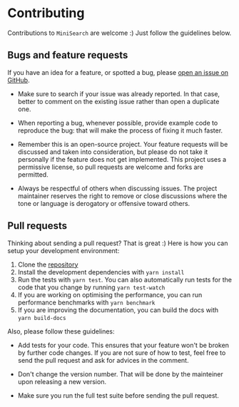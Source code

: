 # Contributing

Contributions to `MiniSearch` are welcome :) Just follow the guidelines below.

## Bugs and feature requests

If you have an idea for a feature, or spotted a bug, please [open an
issue on GitHub](https://github.com/lucaong/minisearch/issues).

  - Make sure to search if your issue was already reported. In that case, better
      to comment on the existing issue rather than open a duplicate one.

  - When reporting a bug, whenever possible, provide example code to reproduce
      the bug: that will make the process of fixing it much faster.

  - Remember this is an open-source project. Your feature requests will be
      discussed and taken into consideration, but please do not take it
      personally if the feature does not get implemented. This project uses a
      permissive license, so pull requests are welcome and forks are permitted.

  - Always be respectful of others when discussing issues. The project
      maintainer reserves the right to remove or close discussions where the
      tone or language is derogatory or offensive toward others.

## Pull requests

Thinking about sending a pull request? That is great :) Here is how you can
setup your development environment:

  1. Clone the [repository](https://github.com/lucaong/minisearch)
  2. Install the development dependencies with `yarn install`
  3. Run the tests with `yarn test`. You can also automatically run tests for
     the code that you change by running `yarn test-watch`
  4. If you are working on optimising the performance, you can run performance
     benchmarks with `yarn benchmark`
  5. If you are improving the documentation, you can build the docs with `yarn
     build-docs`

Also, please follow these guidelines:

  - Add tests for your code. This ensures that your feature won't be broken by
      further code changes. If you are not sure of how to test, feel free to
      send the pull request and ask for advices in the comment.

  - Don't change the version number. That will be done by the mainteiner upon
      releasing a new version.

  - Make sure you run the full test suite before sending the pull request.
